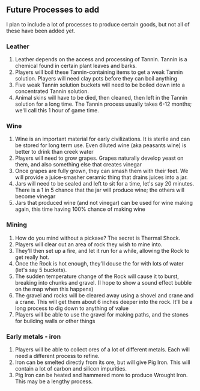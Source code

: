 ## Future Processes to add

I plan to include a lot of processes to produce certain goods, but not all of these have been added yet.

### Leather

1.  Leather depends on the access and processing of Tannin. Tannin is a chemical found in certain plant leaves and barks.
2.  Players will boil these Tannin-containing items to get a weak Tannin solution. Players will need clay pots before they can boil anything
3.  Five weak Tannin solution buckets will need to be boiled down into a concentrated Tannin solution.
4.  Animal skins will have to be died, then cleaned, then left in the Tannin solution for a long time. The Tannin process usually takes 6-12 months; we'll call this 1 hour of game time.

### Wine

1.  Wine is an important material for early civilizations. It is sterile and can be stored for long term use. Even diluted wine (aka peasants wine) is better to drink than creek water
2.  Players will need to grow grapes. Grapes naturally develop yeast on them, and also something else that creates vinegar
3.  Once grapes are fully grown, they can smash them with their feet. We will provide a juice-smasher ceramic thing that drains juices into a jar.
4.  Jars will need to be sealed and left to sit for a time, let's say 20 minutes. There is a 1 in 5 chance that the jar will produce wine; the others will become vinegar
5.  Jars that produced wine (and not vinegar) can be used for wine making again, this time having 100% chance of making wine

### Mining

1.  How do you mind without a pickaxe? The secret is Thermal Shock.
2.  Players will clear out an area of rock they wish to mine into.
3.  They'll then set up a fire, and let it run for a while, allowing the Rock to get really hot.
4.  Once the Rock is hot enough, they'll douse the for with lots of water (let's say 5 buckets).
5.  The sudden temperature change of the Rock will cause it to burst, breaking into chunks and gravel. (I hope to show a sound effect bubble on the map when this happens)
6.  The gravel and rocks will be cleared away using a shovel and crane and a crane. This will get them about 6 inches deeper into the rock. It'll be a long process to dig down to anything of value
7.  Players will be able to use the gravel for making paths, and the stones for building walls or other things

### Early metals - iron

1.  Players will be able to collect ores of a lot of different metals. Each will need a different process to refine.
2.  Iron can be smelted directly from its ore, but will give Pig Iron. This will contain a lot of carbon and silicon impurities.
3.  Pig Iron can be heated and hammered more to produce Wrought Iron. This may be a lengthy process.
